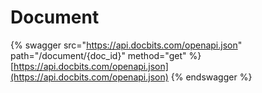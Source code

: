 # Document

{% swagger src="https://api.docbits.com/openapi.json" path="/document/{doc_id}" method="get" %}
[https://api.docbits.com/openapi.json](https://api.docbits.com/openapi.json)
{% endswagger %}
